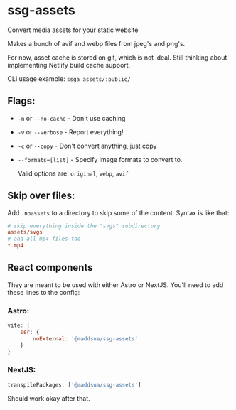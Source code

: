 # ssg-assets
Convert media assets for your static website

Makes a bunch of avif and webp files from jpeg's and png's.

For now, asset cache is stored on git, which is not ideal. Still thinking about implementing Netlify build cache support.

CLI usage example: `ssga assets/:public/`

## Flags:

- `-n` or `--no-cache` - Don't use caching

- `-v` or `--verbose` - Report everything!

- `-c` or `--copy` - Don't convert anything, just copy

- `--formats=[list]` - Specify image formats to convert to.

	Valid options are: `original`, `webp`, `avif`

## Skip over files:

Add `.noassets` to a directory to skip some of the content. Syntax is like that:

```ini
# skip everything inside the "svgs" subdirectory
assets/svgs
# and all mp4 files too
*.mp4
```

## React components

They are meant to be used with either Astro or NextJS. You'll need to add these lines to the config:

### Astro:
```js
vite: {
    ssr: {
        noExternal: '@maddsua/ssg-assets'
    }
}
```

### NextJS:
```js
transpilePackages: ['@maddsua/ssg-assets']
```

Should work okay after that.
